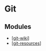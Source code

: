 Git
===

Modules
---

- [[git-wiki]]
- [[git-resources]]

[//begin]: # "Autogenerated link references for markdown compatibility"
[git-wiki]: wiki/git-wiki.md "Git Wiki"
[git-resources]: git-resources.md "Git Resources"
[//end]: # "Autogenerated link references"